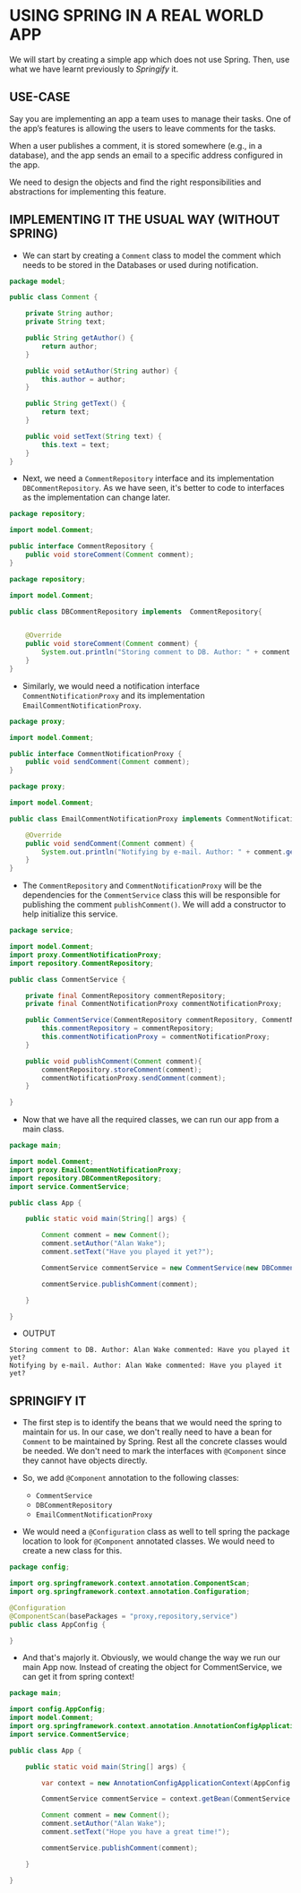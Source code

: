 # USING SPRING IN A REAL WORLD APP

We will start by creating a simple app which does not use Spring. Then, use what we have learnt previously to _Springify_ it.

## USE-CASE

Say you are implementing an app a team uses to manage their tasks. One of the
app’s features is allowing the users to leave comments for the tasks.

When a user publishes a comment, it is stored somewhere (e.g., in a database), and the app sends an email to a specific address configured in the app.

We need to design the objects and find the right responsibilities and abstractions
for implementing this feature.

## IMPLEMENTING IT THE USUAL WAY (WITHOUT SPRING)

- We can start by creating a `Comment` class to model the comment which needs to be stored in the Databases or used during notification.

```java
package model;

public class Comment {

    private String author;
    private String text;

    public String getAuthor() {
        return author;
    }

    public void setAuthor(String author) {
        this.author = author;
    }

    public String getText() {
        return text;
    }

    public void setText(String text) {
        this.text = text;
    }
}
```

- Next, we need a `CommentRepository` interface and its implementation `DBCommentRepository`. As we have seen, it's better to code to interfaces as the implementation can change later.

```java
package repository;

import model.Comment;

public interface CommentRepository {
    public void storeComment(Comment comment);
}
```

```java
package repository;

import model.Comment;

public class DBCommentRepository implements  CommentRepository{


    @Override
    public void storeComment(Comment comment) {
        System.out.println("Storing comment to DB. Author: " + comment.getAuthor() + " commented: " + comment.getText());
    }
}
```

- Similarly, we would need a notification interface `CommentNotificationProxy` and its implementation `EmailCommentNotificationProxy`.

```java
package proxy;

import model.Comment;

public interface CommentNotificationProxy {
    public void sendComment(Comment comment);
}
```

```java
package proxy;

import model.Comment;

public class EmailCommentNotificationProxy implements CommentNotificationProxy{

    @Override
    public void sendComment(Comment comment) {
        System.out.println("Notifying by e-mail. Author: " + comment.getAuthor() + " commented: " + comment.getText());
    }
}
```

- The `CommentRepository` and `CommentNotificationProxy` will be the dependencies for the `CommentService` class this will be responsible for publishing the comment `publishComment()`. We will add a constructor to help initialize this service.

```java
package service;

import model.Comment;
import proxy.CommentNotificationProxy;
import repository.CommentRepository;

public class CommentService {

    private final CommentRepository commentRepository;
    private final CommentNotificationProxy commentNotificationProxy;

    public CommentService(CommentRepository commentRepository, CommentNotificationProxy commentNotificationProxy){
        this.commentRepository = commentRepository;
        this.commentNotificationProxy = commentNotificationProxy;
    }

    public void publishComment(Comment comment){
        commentRepository.storeComment(comment);
        commentNotificationProxy.sendComment(comment);
    }

}
```

- Now that we have all the required classes, we can run our app from a main class.

```java
package main;

import model.Comment;
import proxy.EmailCommentNotificationProxy;
import repository.DBCommentRepository;
import service.CommentService;

public class App {

    public static void main(String[] args) {

        Comment comment = new Comment();
        comment.setAuthor("Alan Wake");
        comment.setText("Have you played it yet?");

        CommentService commentService = new CommentService(new DBCommentRepository(), new EmailCommentNotificationProxy());

        commentService.publishComment(comment);

    }

}
```

- OUTPUT

```text
Storing comment to DB. Author: Alan Wake commented: Have you played it yet?
Notifying by e-mail. Author: Alan Wake commented: Have you played it yet?
```

## SPRINGIFY IT

- The first step is to identify the beans that we would need the spring to maintain for us. In our case, we don't really need to have a bean for `Comment` to be maintained by Spring. Rest all the concrete classes would be needed. We don't need to mark the interfaces with `@Component` since they cannot have objects directly.

- So, we add `@Component` annotation to the following classes:

  - `CommentService`
  - `DBCommentRepository`
  - `EmailCommentNotificationProxy`

- We would need a `@Configuration` class as well to tell spring the package location to look for `@Component` annotated classes. We would need to create a new class for this.

```java
package config;

import org.springframework.context.annotation.ComponentScan;
import org.springframework.context.annotation.Configuration;

@Configuration
@ComponentScan(basePackages = "proxy,repository,service")
public class AppConfig {

}
```

- And that's majorly it. Obviously, we would change the way we run our main App now. Instead of creating the object for CommentService, we can get it from spring context!

```java
package main;

import config.AppConfig;
import model.Comment;
import org.springframework.context.annotation.AnnotationConfigApplicationContext;
import service.CommentService;

public class App {

    public static void main(String[] args) {

        var context = new AnnotationConfigApplicationContext(AppConfig.class);

        CommentService commentService = context.getBean(CommentService.class);

        Comment comment = new Comment();
        comment.setAuthor("Alan Wake");
        comment.setText("Hope you have a great time!");

        commentService.publishComment(comment);

    }

}
```

